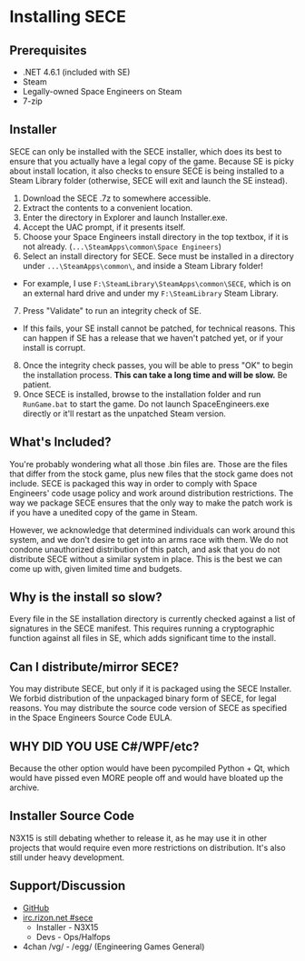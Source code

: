 # Installing SECE


## Prerequisites

* .NET 4.6.1 (included with SE)
* Steam
* Legally-owned Space Engineers on Steam
* 7-zip

## Installer

SECE can only be installed with the SECE installer, which does its best to ensure
that you actually have a legal copy of the game.  Because SE is picky about
install location, it also checks to ensure SECE is being installed to a Steam
Library folder (otherwise, SECE will exit and launch the SE instead).

1. Download the SECE .7z to somewhere accessible.
2. Extract the contents to a convenient location.
3. Enter the directory in Explorer and launch Installer.exe.
4. Accept the UAC prompt, if it presents itself.
5. Choose your Space Engineers install directory in the top textbox, if it is not already. (`...\SteamApps\common\Space Engineers`)
6. Select an install directory for SECE.  Sece must be installed in a directory under `...\SteamApps\common\`, and inside a Steam Library folder!
  * For example, I use `F:\SteamLibrary\SteamApps\common\SECE`, which is on an external hard drive and under my `F:\SteamLibrary` Steam Library.
7. Press "Validate" to run an integrity check of SE.
  * If this fails, your SE install cannot be patched, for technical reasons.  This can happen if SE has a release that we haven't patched yet, or if your install is corrupt.
8. Once the integrity check passes, you will be able to press "OK" to begin the installation process.  **This can take a long time and will be slow.** Be patient.
9. Once SECE is installed, browse to the installation folder and run `RunGame.bat` to start the game. Do not launch SpaceEngineers.exe directly or it'll restart as the unpatched Steam version.

## What's Included?

You're probably wondering what all those .bin files are.  Those are the files
that differ from the stock game, plus new files that the stock game does not
include.  SECE is packaged this way in order to comply with Space Engineers'
code usage policy and work around distribution restrictions.  The way we
package SECE ensures that the only way to make the patch work is if you have
a unedited copy of the game in Steam.

However, we acknowledge that determined individuals can work around this system,
and we don't desire to get into an arms race with them.  We do not condone
unauthorized distribution of this patch, and ask that you do not distribute
SECE without a similar system in place. This is the best we can come up with,
given limited time and budgets.

## Why is the install so slow?

Every file in the SE installation directory is currently checked against a list
of signatures in the SECE manifest.  This requires running a cryptographic
function against all files in SE, which adds significant time to the install.

## Can I distribute/mirror SECE?

You may distribute SECE, but only if it is packaged using the SECE Installer.
We forbid distribution of the unpackaged binary form of SECE, for legal reasons.
You may distribute the source code version of SECE as specified in the
Space Engineers Source Code EULA.

## WHY DID YOU USE C#/WPF/etc?
Because the other option would have been pycompiled Python + Qt, which would have
pissed even MORE people off and would have bloated up the archive.

## Installer Source Code
N3X15 is still debating whether to release it, as he may use it in other
projects that would require even more restrictions on distribution. It's also
still under heavy development.

## Support/Discussion
* [GitHub](https://github.com/N3X15/SpaceEngineers-CE)
* [irc.rizon.net #sece](irc://irc.rizon.net/sece)
  * Installer - N3X15
  * Devs - Ops/Halfops
* 4chan /vg/ - /egg/ (Engineering Games General)
